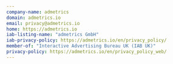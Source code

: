 ```yaml
---
company-name: admetrics
domain: admetrics.io
email: privacy@admetrics.io
home: https://admetrics.io
iab-listing-name: "admetrics GmbH"
iab-privacy-policy: https://admetrics.io/en/privacy_policy/
member-of: "Interactive Advertising Bureau UK (IAB UK)"
privacy-policy: https://admetrics.io/en/privacy_policy_web/
---
```





